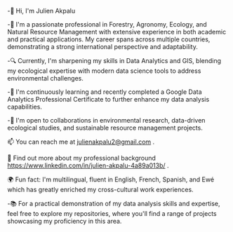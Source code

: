 -👋 Hi, I'm Julien Akpalu

-🌿 I'm a passionate professional in Forestry, Agronomy, Ecology, and Natural Resource Management with extensive experience in both academic and practical applications. My career spans across multiple countries, demonstrating a strong international perspective and adaptability.

-🔍 Currently, I'm sharpening my skills in Data Analytics and GIS, blending my ecological expertise with modern data science tools to address environmental challenges.

-🌱 I'm continuously learning and recently completed a Google Data Analytics Professional Certificate to further enhance my data analysis capabilities.

-🤝 I'm open to collaborations in environmental research, data-driven ecological studies, and sustainable resource management projects.

📫 You can reach me at julienakpalu2@gmail.com .

🔗 Find out more about my professional background https://www.linkedin.com/in/julien-akpalu-4a89a013b/ .

🌍 Fun fact: I'm multilingual, fluent in English, French, Spanish, and Ewé which has greatly enriched my cross-cultural work experiences.

-📚 For a practical demonstration of my data analysis skills and expertise, feel free to explore my repositories, where you'll find a range of projects showcasing my proficiency in this area.
